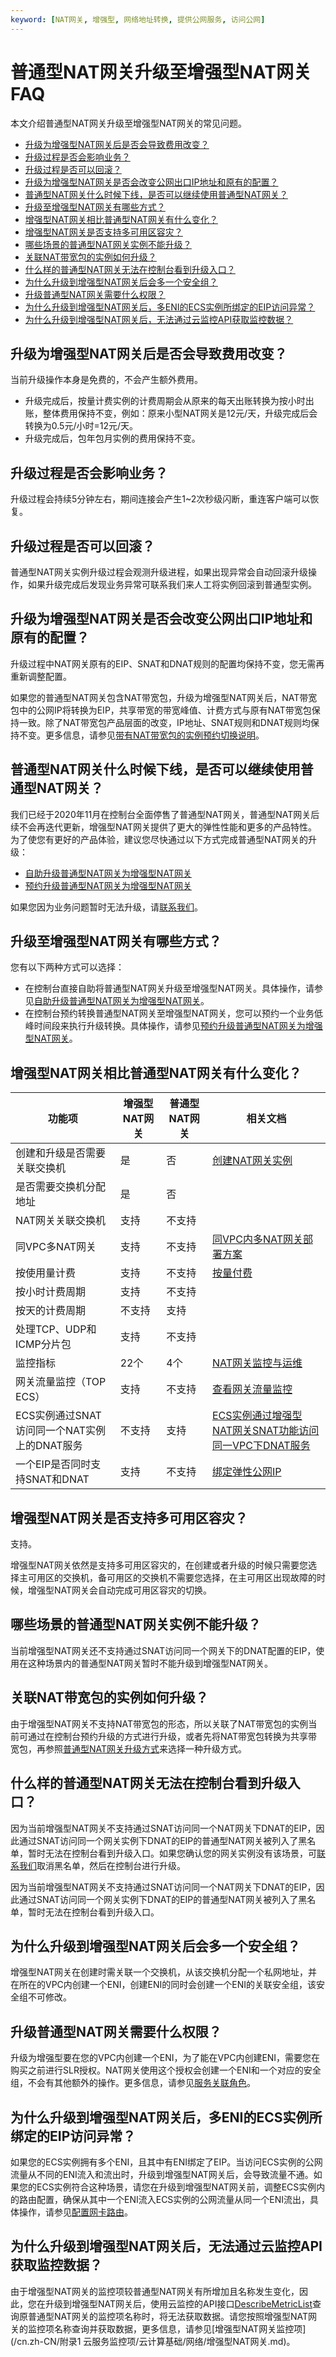 ```yaml
---
keyword: [NAT网关, 增强型, 网络地址转换, 提供公网服务, 访问公网]
---
```


# 普通型NAT网关升级至增强型NAT网关FAQ

本文介绍普通型NAT网关升级至增强型NAT网关的常见问题。

-   [升级为增强型NAT网关后是否会导致费用改变？](#section_udq_uv0_vis)
-   [升级过程是否会影响业务？](#section_tgz_o4i_qtu)
-   [升级过程是否可以回滚？](#section_71v_j51_6ux)
-   [升级为增强型NAT网关是否会改变公网出口IP地址和原有的配置？](#section_e9f_xlz_kfl)
-   [普通型NAT网关什么时候下线，是否可以继续使用普通型NAT网关？](#section_hqt_bez_40f)
-   [升级至增强型NAT网关有哪些方式？](#section_si1_4s7_ubh)
-   [增强型NAT网关相比普通型NAT网关有什么变化？](#section_755_idw_kx9)
-   [增强型NAT网关是否支持多可用区容灾？](#section_p65_r38_nh5)
-   [哪些场景的普通型NAT网关实例不能升级？](#section_uq4_ajg_zil)
-   [关联NAT带宽包的实例如何升级？](#section_yrz_cz0_erw)
-   [什么样的普通型NAT网关无法在控制台看到升级入口？](#section_6qb_45g_gsj)
-   [为什么升级到增强型NAT网关后会多一个安全组？](#section_5wf_6ju_z5w)
-   [升级普通型NAT网关需要什么权限？](#section_0v2_0jp_gjd)
-   [为什么升级到增强型NAT网关后，多ENI的ECS实例所绑定的EIP访问异常？](#section_ruc_ard_v38)
-   [为什么升级到增强型NAT网关后，无法通过云监控API获取监控数据？](#section_8ew_r0k_zbq)

## 升级为增强型NAT网关后是否会导致费用改变？

当前升级操作本身是免费的，不会产生额外费用。

-   升级完成后，按量计费实例的计费周期会从原来的每天出账转换为按小时出账，整体费用保持不变，例如：原来小型NAT网关是12元/天，升级完成后会转换为0.5元/小时=12元/天。
-   升级完成后，包年包月实例的费用保持不变。

## 升级过程是否会影响业务？

升级过程会持续5分钟左右，期间连接会产生1~2次秒级闪断，重连客户端可以恢复。

## 升级过程是否可以回滚？

普通型NAT网关实例升级过程会观测升级进程，如果出现异常会自动回滚升级操作，如果升级完成后发现业务异常可联系我们来人工将实例回滚到普通型实例。

## 升级为增强型NAT网关是否会改变公网出口IP地址和原有的配置？

升级过程中NAT网关原有的EIP、SNAT和DNAT规则的配置均保持不变，您无需再重新调整配置。

如果您的普通型NAT网关包含NAT带宽包，升级为增强型NAT网关后，NAT带宽包中的公网IP将转换为EIP，共享带宽的带宽峰值、计费方式与原有NAT带宽包保持一致。除了NAT带宽包产品层面的改变，IP地址、SNAT规则和DNAT规则均保持不变。更多信息，请参见[带有NAT带宽包的实例预约切换说明](/cn.zh-CN/网关类型/预约升级普通型NAT网关为增强型NAT网关.md)。

## 普通型NAT网关什么时候下线，是否可以继续使用普通型NAT网关？

我们已经于2020年11月在控制台全面停售了普通型NAT网关，普通型NAT网关后续不会再迭代更新，增强型NAT网关提供了更大的弹性性能和更多的产品特性。为了使您有更好的产品体验，建议您尽快通过以下方式完成普通型NAT网关的升级：

-   [自助升级普通型NAT网关为增强型NAT网关](/cn.zh-CN/网关类型/自助升级普通型NAT网关为增强型NAT网关.md)
-   [预约升级普通型NAT网关为增强型NAT网关](/cn.zh-CN/网关类型/预约升级普通型NAT网关为增强型NAT网关.md)

如果您因为业务问题暂时无法升级，请[联系我们](/cn.zh-CN/.md)。

## 升级至增强型NAT网关有哪些方式？

您有以下两种方式可以选择：

-   在控制台直接自助将普通型NAT网关升级至增强型NAT网关。具体操作，请参见[自助升级普通型NAT网关为增强型NAT网关](/cn.zh-CN/网关类型/自助升级普通型NAT网关为增强型NAT网关.md)。
-   在控制台预约转换普通型NAT网关至增强型NAT网关，您可以预约一个业务低峰时间段来执行升级转换。具体操作，请参见[预约升级普通型NAT网关为增强型NAT网关](/cn.zh-CN/网关类型/预约升级普通型NAT网关为增强型NAT网关.md)。

## 增强型NAT网关相比普通型NAT网关有什么变化？

|功能项|增强型NAT网关|普通型NAT网关|相关文档|
|---|--------|--------|----|
|创建和升级是否需要关联交换机|是|否|[创建NAT网关实例](/cn.zh-CN/基本功能操作/创建NAT网关实例.md)|
|是否需要交换机分配地址|是|否|
|NAT网关关联交换机|支持|不支持|
|同VPC多NAT网关|支持|不支持|[同VPC内多NAT网关部署方案](/cn.zh-CN/最佳实践/同VPC内多NAT网关部署方案.md)|
|按使用量计费|支持|不支持|[按量付费](/cn.zh-CN/购买指南/按量付费.md)|
|按小时计费周期|支持|不支持|
|按天的计费周期|不支持|支持|
|处理TCP、UDP和ICMP分片包|支持|不支持|
|监控指标|22个|4个|[NAT网关监控与运维](/cn.zh-CN/基本功能操作/NAT网关监控与运维.md)|
|网关流量监控（TOP ECS）|支持|不支持|[查看网关流量监控](/cn.zh-CN/基本功能操作/NAT网关监控与运维.mdsection_m95_sta_kek)|
|ECS实例通过SNAT访问同一个NAT实例上的DNAT服务|不支持|支持|[ECS实例通过增强型NAT网关SNAT功能访问同一VPC下DNAT服务](/cn.zh-CN/最佳实践/ECS实例通过增强型NAT网关SNAT功能访问同一VPC下DNAT服务.md)|
|一个EIP是否同时支持SNAT和DNAT|支持|不支持|[绑定弹性公网IP](/cn.zh-CN/基本功能操作/创建NAT网关实例.mdsection_0q9_2z1_g7q)|

## 增强型NAT网关是否支持多可用区容灾？

支持。

增强型NAT网关依然是支持多可用区容灾的，在创建或者升级的时候只需要您选择主可用区的交换机，备可用区的交换机不需要您选择，在主可用区出现故障的时候，增强型NAT网关会自动完成可用区容灾的切换。

## 哪些场景的普通型NAT网关实例不能升级？

当前增强型NAT网关还不支持通过SNAT访问同一个网关下的DNAT配置的EIP，使用在这种场景内的普通型NAT网关暂时不能升级到增强型NAT网关。

## 关联NAT带宽包的实例如何升级？

由于增强型NAT网关不支持NAT带宽包的形态，所以关联了NAT带宽包的实例当前可通过在控制台预约升级的方式进行升级，或者先将NAT带宽包转换为共享带宽包，再参照[普通型NAT网关升级方式](#section_si1_4s7_ubh)来选择一种升级方式。

## 什么样的普通型NAT网关无法在控制台看到升级入口？

因为当前增强型NAT网关不支持通过SNAT访问同一个NAT网关下DNAT的EIP，因此通过SNAT访问同一个网关实例下DNAT的EIP的普通型NAT网关被列入了黑名单，暂时无法在控制台看到升级入口。如果您确认您的网关实例没有该场景，可[联系我们](/cn.zh-CN/.md)取消黑名单，然后在控制台进行升级。

因为当前增强型NAT网关不支持通过SNAT访问同一个NAT网关下DNAT的EIP，因此通过SNAT访问同一个网关实例下DNAT的EIP的普通型NAT网关被列入了黑名单，暂时无法在控制台看到升级入口。

## 为什么升级到增强型NAT网关后会多一个安全组？

增强型NAT网关在创建时需关联一个交换机，从该交换机分配一个私网地址，并在所在的VPC内创建一个ENI，创建ENI的同时会创建一个ENI的关联安全组，该安全组不可修改。

## 升级普通型NAT网关需要什么权限？

升级为增强型要在您的VPC内创建一个ENI，为了能在VPC内创建ENI，需要您在购买之前进行SLR授权。NAT网关使用这个授权会创建一个ENI和一个对应的安全组，不会有其他额外的操作。更多信息，请参见[服务关联角色](/cn.zh-CN/通用配置/服务关联角色.md)。

## 为什么升级到增强型NAT网关后，多ENI的ECS实例所绑定的EIP访问异常？

如果您的ECS实例拥有多个ENI，且其中有ENI绑定了EIP。当访问ECS实例的公网流量从不同的ENI流入和流出时，升级到增强型NAT网关后，会导致流量不通。如果您的ECS实例符合这种场景，请您在升级到增强型NAT网关前，调整ECS实例内的路由配置，确保从其中一个ENI流入ECS实例的公网流量从同一个ENI流出，具体操作，请参见[配置网卡路由](/cn.zh-CN/网络/弹性网卡/配置弹性网卡.md)。

## 为什么升级到增强型NAT网关后，无法通过云监控API获取监控数据？

由于增强型NAT网关的监控项较普通型NAT网关有所增加且名称发生变化，因此，您在升级到增强型NAT网关后，使用云监控的API接口[DescribeMetricList](/cn.zh-CN/API参考/云产品监控/DescribeMetricList.md)查询原普通型NAT网关的监控项名称时，将无法获取数据。请您按照增强型NAT网关的监控项名称查询并获取数据，更多信息，请参见[增强型NAT网关监控项](/cn.zh-CN/附录1 云服务监控项/云计算基础/网络/增强型NAT网关.md)。

